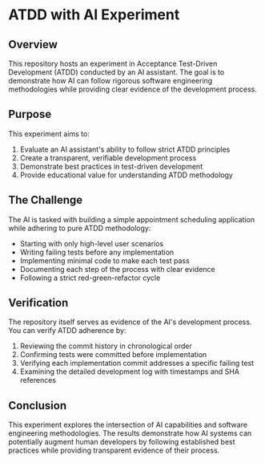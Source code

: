 # ATDD with AI Experiment

## Overview

This repository hosts an experiment in Acceptance Test-Driven Development (ATDD) conducted by an AI assistant. 
The goal is to demonstrate how AI can follow rigorous software engineering methodologies while providing clear evidence of the development process.

## Purpose

This experiment aims to:

1. Evaluate an AI assistant's ability to follow strict ATDD principles
2. Create a transparent, verifiable development process
3. Demonstrate best practices in test-driven development
4. Provide educational value for understanding ATDD methodology

## The Challenge

The AI is tasked with building a simple appointment scheduling application while adhering to pure ATDD methodology:

- Starting with only high-level user scenarios
- Writing failing tests before any implementation
- Implementing minimal code to make each test pass
- Documenting each step of the process with clear evidence
- Following a strict red-green-refactor cycle

## Verification

The repository itself serves as evidence of the AI's development process. You can verify ATDD adherence by:

1. Reviewing the commit history in chronological order
2. Confirming tests were committed before implementation
3. Verifying each implementation commit addresses a specific failing test
4. Examining the detailed development log with timestamps and SHA references

## Conclusion

This experiment explores the intersection of AI capabilities and software engineering methodologies. 
The results demonstrate how AI systems can potentially augment human developers by following established best practices while providing transparent evidence of their process.

